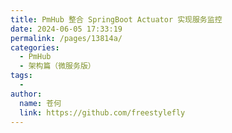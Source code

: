 ```yaml
---
title: PmHub 整合 SpringBoot Actuator 实现服务监控
date: 2024-06-05 17:33:19
permalink: /pages/13814a/
categories:
  - PmHub
  - 架构篇（微服务版）
tags:
  - 
author: 
  name: 苍何
  link: https://github.com/freestylefly
---
```

